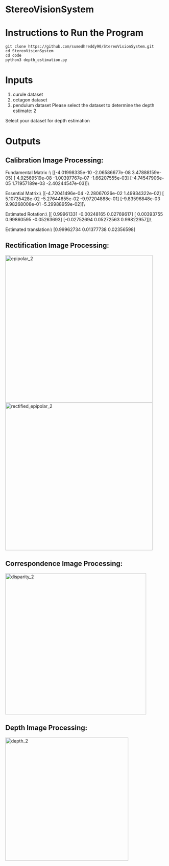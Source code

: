 # StereoVisionSystem

# Instructions to Run the Program

```
git clone https://github.com/sumedhreddy90/StereoVisionSystem.git
cd StereoVisionSystem
cd code 
python3 depth_estimation.py

```
# Inputs 

 1. curule dataset 
 2. octagon dataset 
 3. pendulum dataset 
 Please select the dataset to determine the depth estimate: 2

 Select your dataset for depth estimation

 # Outputs

## Calibration Image Processing:

 Fundamental Matrix :\  [[-4.01998335e-10 -2.06586677e-08  3.47888159e-05]
 [ 4.92569519e-08 -1.00397767e-07 -1.66207555e-03]
 [-4.74547906e-05  1.71957189e-03 -2.40244547e-03]]\
 
Essential Matrix:\  [[-4.72041496e-04 -2.28067026e-02  1.49934322e-02]
 [ 5.10735428e-02 -5.27644655e-02 -9.97204888e-01]
 [-9.83596848e-03  9.98268008e-01 -5.29988959e-02]]\
 
Estimated Rotation:\  [[ 0.99961331 -0.00248165  0.02769617]
 [ 0.00393755  0.99860595 -0.05263693]
 [-0.02752694  0.05272563  0.99822957]]\
 
Estimated translation:\  [0.99962734 0.01377738 0.02356598]


## Rectification Image Processing:
<img width="461" alt="epipolar_2" src="https://user-images.githubusercontent.com/24978535/163831761-7378f604-ea17-4f02-88dd-3275c6d78856.png">
<img width="461" alt="rectified_epipolar_2" src="https://user-images.githubusercontent.com/24978535/163831792-a9a8a2c7-33eb-4f7d-aef1-235c5281671b.png">

## Correspondence Image Processing:
<img width="441" alt="disparity_2" src="https://user-images.githubusercontent.com/24978535/163831810-2d971074-47ef-4e98-ab6b-12ce6b75a544.png">

## Depth Image Processing:
<img width="385" alt="depth_2" src="https://user-images.githubusercontent.com/24978535/163831821-7cdc0201-79c3-4a99-b60c-c4e3bb579434.png">

